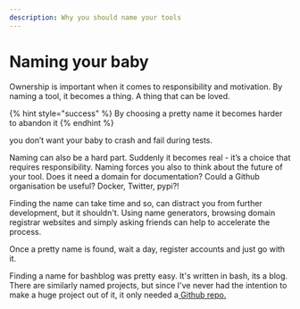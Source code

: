 ```yaml
---
description: Why you should name your tools
---
```


# Naming your baby

Ownership is important when it comes to responsibility and motivation. By naming a tool, it becomes a thing. A thing that can be loved.

{% hint style="success" %}
By choosing a pretty name it becomes harder to abandon it
{% endhint %}

you don’t want your baby to crash and fail during tests.

Naming can also be a hard part. Suddenly it becomes real - it’s a choice that requires responsibility. Naming forces you also to think about the future of your tool. Does it need a domain for documentation? Could a Github organisation be useful? Docker, Twitter, pypi?!

Finding the name can take time and so, can distract you from further development, but it shouldn't. Using name generators, browsing domain registrar websites and simply asking friends can help to accelerate the process.

Once a pretty name is found, wait a day, register accounts and just go with it.

Finding a name for bashblog was pretty easy. It's written in bash, its a blog. There are similarly named projects, but since I've never had the intention to make a huge project out of it, it only needed a[ Github repo.](https://github.com/6uhrmittag/bashblog)

